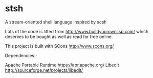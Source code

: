 # stsh
A stream-oriented shell language inspired by scsh

Lots of the code is lifted from http://www.buildyourownlisp.com/ which deserves to be bought as well as read for free online.

This project is built with SCons http://www.scons.org/

Dependencies:-

Apache Portable Runtime https://apr.apache.org/
Libedit http://sourceforge.net/projects/libedit/
